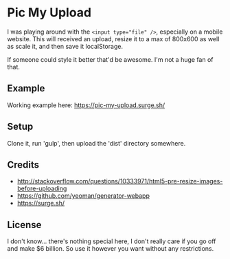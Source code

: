 # Pic My Upload

I was playing around with the `<input type="file" />`, especially on a mobile website. This will received an upload, resize it to a max of 800x600 as well as scale it, and then save it localStorage.

If someone could style it better that'd be awesome. I'm not a huge fan of that.

## Example
Working example here: https://pic-my-upload.surge.sh/

## Setup
Clone it, run 'gulp', then upload the 'dist' directory somewhere.

## Credits
* http://stackoverflow.com/questions/10333971/html5-pre-resize-images-before-uploading
* https://github.com/yeoman/generator-webapp
* https://surge.sh/

## License
I don't know... there's nothing special here, I don't really care if you go off and make $6 billion. So use it however you want without any restrictions.
